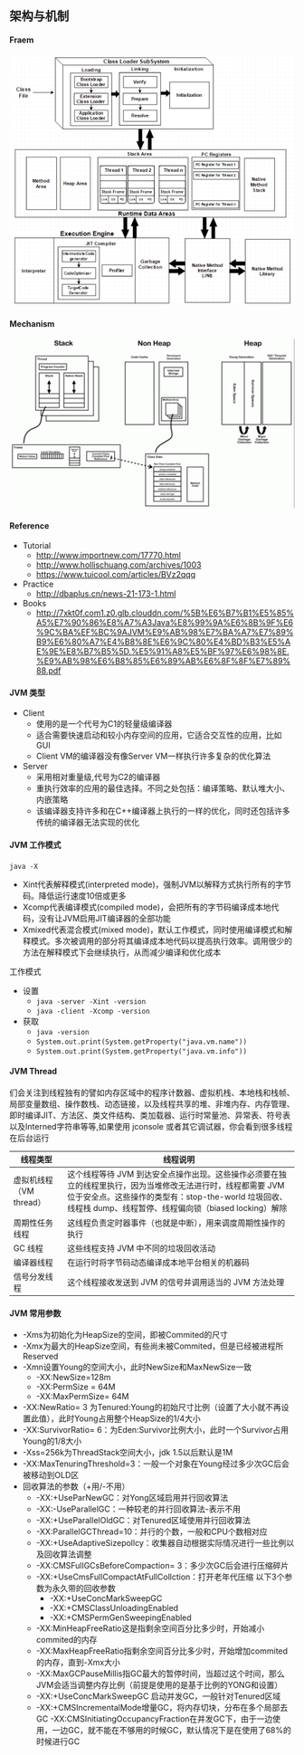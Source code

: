 ##  架构与机制
####    Fraem
![archtecture](https://github.com/powar2sun/Note/blob/master/Language/pictures/archtecture.png)
####    Mechanism
![structure](https://github.com/powar2sun/Note/blob/master/Language/pictures/structure.png)
####    Reference
*   Tutorial
    *   http://www.importnew.com/17770.html
    *   http://www.hollischuang.com/archives/1003
    *   https://www.tuicool.com/articles/BVz2qqq
*   Practice
    *   http://dbaplus.cn/news-21-173-1.html
*   Books
    *   http://7xkt0f.com1.z0.glb.clouddn.com/%5B%E6%B7%B1%E5%85%A5%E7%90%86%E8%A7%A3Java%E8%99%9A%E6%8B%9F%E6%9C%BA%EF%BC%9AJVM%E9%AB%98%E7%BA%A7%E7%89%B9%E6%80%A7%E4%B8%8E%E6%9C%80%E4%BD%B3%E5%AE%9E%E8%B7%B5%5D.%E5%91%A8%E5%BF%97%E6%98%8E.%E9%AB%98%E6%B8%85%E6%89%AB%E6%8F%8F%E7%89%88.pdf
    
####    JVM 类型
*   Client
    *   使用的是一个代号为C1的轻量级编译器
    *   适合需要快速启动和较小内存空间的应用，它适合交互性的应用，比如GUI
    *   Client VM的编译器没有像Server VM一样执行许多复杂的优化算法
*   Server
    *   采用相对重量级,代号为C2的编译器
    *   重执行效率的应用的最佳选择。不同之处包括：编译策略、默认堆大小、内嵌策略
    *   该编译器支持许多和在C++编译器上执行的一样的优化，同时还包括许多传统的编译器无法实现的优化
    
####    JVM 工作模式
`java -X`

*   Xint代表解释模式(interpreted mode)，强制JVM以解释方式执行所有的字节码。降低运行速度10倍或更多
*   Xcomp代表编译模式(compiled mode)，会把所有的字节码编译成本地代码，没有让JVM启用JIT编译器的全部功能
*   Xmixed代表混合模式(mixed mode)，默认工作模式，同时使用编译模式和解释模式。多次被调用的部分将其编译成本地代码以提高执行效率。调用很少的方法在解释模式下会继续执行，从而减少编译和优化成本

工作模式
*   设置
    *   `java -server -Xint -version`
    *   `java -client -Xcomp -version`
*   获取
    *   `java -version`
    *   `System.out.print(System.getProperty("java.vm.name"))`
    *   `System.out.print(System.getProperty("java.vm.info"))`
    
####    JVM Thread
们会关注到线程独有的譬如内存区域中的程序计数器、虚拟机栈、本地栈和栈帧、局部变量数组、操作数栈、动态链接，以及线程共享的堆、非堆内存、内存管理、
即时编译JIT、方法区、类文件结构、类加载器、运行时常量池、异常表、符号表以及Interned字符串等等,如果使用 jconsole 或者其它调试器，你会看到很多线程在后台运行

|线程类型|线程说明|
|--|--|
|虚拟机线程（VM thread）|这个线程等待 JVM 到达安全点操作出现。这些操作必须要在独立的线程里执行，因为当堆修改无法进行时，线程都需要 JVM 位于安全点。这些操作的类型有：stop-the-world 垃圾回收、线程栈 dump、线程暂停、线程偏向锁（biased locking）解除|
|周期性任务线程|这线程负责定时器事件（也就是中断），用来调度周期性操作的执行|
|GC 线程|这些线程支持 JVM 中不同的垃圾回收活动|
|编译器线程|在运行时将字节码动态编译成本地平台相关的机器码|
|信号分发线程|这个线程接收发送到 JVM 的信号并调用适当的 JVM 方法处理|

####    JVM 常用参数
*   -Xms为初始化为HeapSize的空间，即被Commited的尺寸
*   -Xmx为最大的HeapSize空间，有些尚未被Commited，但是已经被进程所Reserved
*   -Xmn设置Young的空间大小，此时NewSize和MaxNewSize一致
    *   -XX:NewSize=128m 
    *   -XX:PermSize = 64M
    *   -XX:MaxPermSize= 64M
*   -XX:NewRatio= 3 为Tenured:Young的初始尺寸比例（设置了大小就不再设置此值），此时Young占用整个HeapSize的1/4大小  
*   -XX:SurvivorRatio= 6：为Eden:Survivor比例大小，此时一个Survivor占用Young的1/8大小
*   -Xss=256k为ThreadStack空间大小，jdk 1.5以后默认是1M
*   -XX:MaxTenuringThreshold=3：一般一个对象在Young经过多少次GC后会被移动到OLD区
*   回收算法的参数（+用/-不用）
    *   -XX:+UseParNewGC：对Yong区域启用并行回收算法
    *   -XX:-UseParallelGC：一种较老的并行回收算法-表示不用
    *   -XX:+UseParallelOldGC：对Tenured区域使用并行回收算法
    *   -XX:ParallelGCThread=10：并行的个数，一般和CPU个数相对应
    *   -XX:+UseAdaptiveSizepollcy：收集器自动根据实际情况进行一些比例以及回收算法调整
    *   -XX:CMSFullGCsBeforeCompaction= 3：多少次GC后会进行压缩碎片
    *   -XX:+UseCmsFullCompactAtFullCollction：打开老年代压缩 以下3个参数为永久带的回收参数
        *   -XX:+UseConcMarkSweepGC
        *   -XX:+CMSClassUnloadingEnabled
        *   -XX:+CMSPermGenSweepingEnabled
    *   -XX:MinHeapFreeRatio这是指剩余空间百分比多少时，开始减小commited的内存        
    *   -XX:MaxHeapFreeRatio指剩余空间百分比多少时，开始增加commited的内存，直到-Xmx大小
    *   -XX:MaxGCPauseMillis指GC最大的暂停时间，当超过这个时间，那么JVM会适当调整内存比例（前提是使用的是基于比例的YONG和设置）
    *   -XX:+UseConcMarkSweepGC 启动并发GC，一般针对Tenured区域
    *   -XX:+CMSIncrementalMode增量GC，将内存切块，分布在多个局部去GC
-XX:CMSInitiatingOccupancyFraction在并发GC下，由于一边使用，一边GC，就不能在不够用的时候GC，默认情况下是在使用了68%的时候进行GC
    
    
    
    
    
    
    
    
    
    
    
